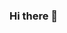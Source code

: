 ### Hi there 👋

<!--
**cesarlp81/cesarlp81** is a ✨ _special_ ✨ repository because its `README.md` (this file) appears on your GitHub profile.

Here are some ideas to get you started:

[<img src="C:\Users\cesar\OneDrive\Área de Trabalho\Nova pasta (2)]

-->
